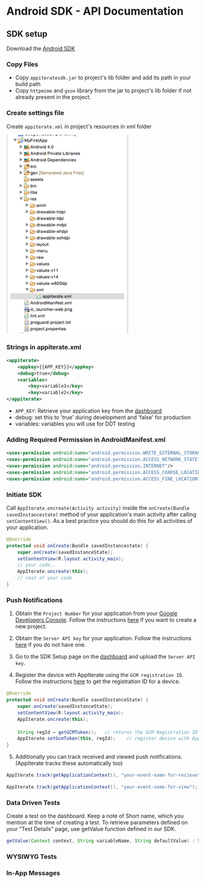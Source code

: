 # Android SDK - API Documentation

## SDK setup

Download the [Android SDK](http://appiterate.com/android/latest)

### Copy Files

* Copy `appiteratesdk.jar` to project's lib folder and add its path in your build path
* Copy `httpmime` and `gson` library from the jar to project's lib folder if not already present in the project.

### Create settings file

Create `appiterate.xml` in project's resources in xml folder

![alt text](img/appiterate-xml.png "appiterate.xml")

### Strings in appiterate.xml

```XML
<appiterate>
    <appkey>{{APP_KEY}}</appkey>
    <debug>true</debug>
    <variables>
        <key>variable1</key>
        <key>variable2</key>
</appiterate>
```

* `APP_KEY`: Retrieve your application key from the
<a href="http://dashboard.appiterate.com" target="_blank">dashboard</a>
* debug: set this to 'true' during development and 'false' for production
* variables: variables you will use for DDT testing

### Adding Required Permission in AndroidManifest.xml

```XML
<uses-permission android:name="android.permission.WRITE_EXTERNAL_STORAGE"/>
<uses-permission android:name="android.permission.ACCESS_NETWORK_STATE"/>
<uses-permission android:name="android.permission.INTERNET"/>
<uses-permission android:name="android.permission.ACCESS_COARSE_LOCATION" />
<uses-permission android:name="android.permission.ACCESS_FINE_LOCATION" />
```

### Initiate SDK

Call `AppIterate.oncreate(Activity activity)` inside the `onCreate(Bundle savedInstancestate)` method of your application's main activity after calling `setContentView()`. As a best practice you should do this for all activities of your application.

```JAVA
@Override
protected void onCreate(Bundle savedInstancestate) {
    super.onCreate(savedInstanceState);
    setContentView(R.layout.activity_main);
    // your code..
    AppIterate.oncreate(this);
    // rest of your code
}
```

### Push Notifications

1. Obtain the `Project Number` for your application from your [Google Developers Console](https://cloud.google.com/console). Follow the instructions [here](http://developer.android.com/google/gcm/gs.html#create-proj) if you want to create a new project.

2. Obtain the `Server API key` for your application. Follow the instructions [here](http://developer.android.com/google/gcm/gs.html#access-key) if you do not have one.

3. Go to the SDK Setup page on the [dashboard](http://dashboard.appiterate.com) and upload the `Server API key`.

4. Register the device with AppIterate using the `GCM registration ID`. Follow the instructions [here](http://developer.android.com/google/gcm/client.html#sample-register) to get the registration ID for a device.

```JAVA
@Override
protected void onCreate(Bundle savedInstanceState) {
    super.onCreate(savedInstanceState);
    setContentView(R.layout.activity_main);
    AppIterate.oncreate(this);

    String regId = getGCMToken();   // returns the GCM Registration ID of the device
    AppIterate.setGcmToken(this, regId);    // register device with AppIterate
}
```

5. Additionally you can track received and viewed push notifications. (AppIterate tracks these automatically too)

```JAVA
AppIterate.track(getApplicationContext(), "your-event-name-for-recieve");
```

```JAVA
AppIterate.track(getApplicationContext(), "your-event-name-for-view");
```

### Data Driven Tests

Create a test on the dashboard. Keep a note of Short name, which you mention at the time of creating a test. To retrieve parameters defined on your "Test Details" page, use getValue function defined in our SDK.

```JAVA
getValue(Context context, String variableName, String defaultValue) : String
```

### WYSIWYG Tests

### In-App Messages
